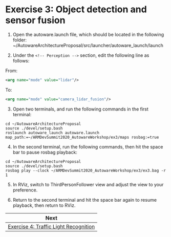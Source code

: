 # Exercise 3: Object detection and sensor fusion

1. Open the autoware.launch file, which should be located in the following folder:
~/AutowareArchitectureProposal/src/launcher/autoware_launch/launch

2. Under the `<!-- Perception -->` section, edit the following line as follows:

From:
```xml
<arg name="mode" value="lidar"/>
```

To:
```xml
<arg name="mode" value="camera_lidar_fusion"/>
```

3. Open two terminals, and run the following commands in the first terminal:
```
cd ~/AutowareArchitectureProposal
source ./devel/setup.bash
roslaunch autoware_launch autoware.launch map_path:=~/ARMDevSummit2020_AutowareWorkshop/ex3/maps rosbag:=true
```

4. In the second terminal, run the following commands, then hit the space bar to pause rosbag playback:
```
cd ~/AutowareArchitectureProposal
source ./devel/setup.bash
rosbag play --clock ~/ARMDevSummit2020_AutowareWorkshop/ex3/ex3.bag -r 1 
```

5. In RViz, switch to ThirdPersonFollower view and adjust the view to your preference.

6. Return to the second terminal and hit the space bar again to resume playback, then return to RViz.

| Next |
| ---- |
| [Exercise 4: Traffic Light Recognition](exercise4.md) |
